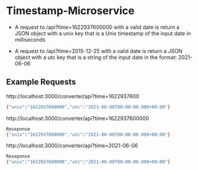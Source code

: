 # Timestamp-Microservice

- A request to /api?time=1622937600000 with a valid date is return a JSON object with a unix key that is a Unix timestamp of the input date in milliseconds

- A request to /api?time=2015-12-25 with a valid date is return a JSON object with a utc key that is a string of the input date in the format: 2021-06-06

## Example Requests
 http://localhost:3000/converter/api?time=1622937600
```bash
{"unix":"1622937600000","utc":"2021-06-06T00:00:00.000+00:00"}
```

http://localhost:3000/converter/api?time=1622937600000
```bash
Reseponse 
{"unix":"1622937600000","utc":"2021-06-06T00:00:00.000+00:00"}
```

http://localhost:3000/converter/api?time=2021-06-06
```bash
Reseponse 
{"unix":"1622937600000","utc":"2021-06-06T00:00:00.000+00:00"}
```
